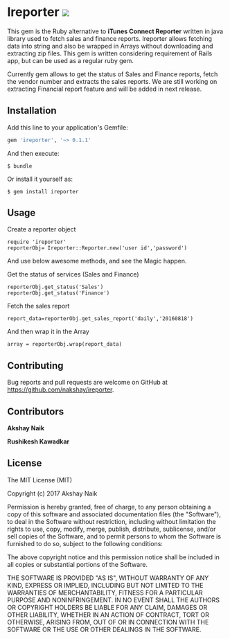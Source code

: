 # Ireporter ![](http://ruby-gem-downloads-badge.herokuapp.com/ireporter?type=total)

This gem is the Ruby alternative to  **iTunes Connect Reporter** written in java library used to fetch sales and finance reports.
Ireporter allows fetching data into string and also be wrapped in Arrays without downloading and extracting zip files.
This gem is written considering requirement of Rails app, but can be used as a regular ruby gem.


Currently gem allows to get the status of Sales and Finance reports, fetch the vendor number and extracts the sales reports.
We are still working on extracting Financial report feature and will be added in next release.



## Installation

Add this line to your application's Gemfile:

```ruby
gem 'ireporter', '~> 0.1.1'
```

And then execute:

    $ bundle

Or install it yourself as:

    $ gem install ireporter

## Usage

Create a reporter object

```
require 'ireporter'
reporterObj= Ireporter::Reporter.new('user id','password')
```

And use below awesome methods, and see the Magic happen.

Get the status of services (Sales and Finance) 

```
reporterObj.get_status('Sales')
reporterObj.get_status('Finance')

```

Fetch the sales report

```
report_data=reporterObj.get_sales_report('daily','20160818')
```

And then wrap it in the Array

```
array = reporterObj.wrap(report_data)
```

## Contributing

Bug reports and pull requests are welcome on GitHub at https://github.com/nakshay/ireporter. 


## Contributors

**Akshay Naik**

**Rushikesh Kawadkar**


## License

The MIT License (MIT)

Copyright (c) 2017 Akshay Naik

Permission is hereby granted, free of charge, to any person obtaining a copy
of this software and associated documentation files (the "Software"), to deal
in the Software without restriction, including without limitation the rights
to use, copy, modify, merge, publish, distribute, sublicense, and/or sell
copies of the Software, and to permit persons to whom the Software is
furnished to do so, subject to the following conditions:

The above copyright notice and this permission notice shall be included in
all copies or substantial portions of the Software.

THE SOFTWARE IS PROVIDED "AS IS", WITHOUT WARRANTY OF ANY KIND, EXPRESS OR
IMPLIED, INCLUDING BUT NOT LIMITED TO THE WARRANTIES OF MERCHANTABILITY,
FITNESS FOR A PARTICULAR PURPOSE AND NONINFRINGEMENT. IN NO EVENT SHALL THE
AUTHORS OR COPYRIGHT HOLDERS BE LIABLE FOR ANY CLAIM, DAMAGES OR OTHER
LIABILITY, WHETHER IN AN ACTION OF CONTRACT, TORT OR OTHERWISE, ARISING FROM,
OUT OF OR IN CONNECTION WITH THE SOFTWARE OR THE USE OR OTHER DEALINGS IN
THE SOFTWARE.

